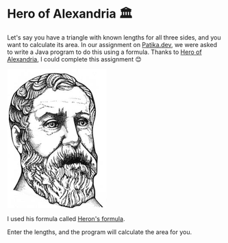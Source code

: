 # Hero of Alexandria 🏛
Let's say you have a triangle with known lengths for all three sides, and you want to calculate its area. In our assignment on [Patika.dev](https://patika.dev), we were asked to write a Java program to do this using a formula. Thanks to [Hero of Alexandria](https://en.wikipedia.org/wiki/Hero_of_Alexandria), I could complete this assignment 😊 

  ![Hero of Alexandria](img/Hero_of_Alexandria.png)

I used his formula called [Heron's formula](https://en.wikipedia.org/wiki/Heron%27s_formula).

Enter the lengths, and the program will calculate the area for you.
